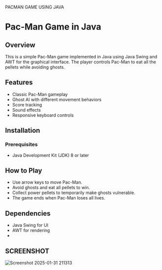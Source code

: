 PACMAN GAME USING JAVA
# Pac-Man Game in Java

## Overview
This is a simple Pac-Man game implemented in Java using Java Swing and AWT for the graphical interface. The player controls Pac-Man to eat all the pellets while avoiding ghosts.

## Features
- Classic Pac-Man gameplay
- Ghost AI with different movement behaviors
- Score tracking
- Sound effects
- Responsive keyboard controls

## Installation
### Prerequisites
- Java Development Kit (JDK) 8 or later



## How to Play
- Use arrow keys to move Pac-Man.
- Avoid ghosts and eat all pellets to win.
- Collect power pellets to temporarily make ghosts vulnerable.
- The game ends when Pac-Man loses all lives.


## Dependencies
- Java Swing for UI
- AWT for rendering
- 
## SCREENSHOT
![Screenshot 2025-01-31 211313](https://github.com/user-attachments/assets/f0cf6998-a5dd-4236-a381-b4ac605cd487)






